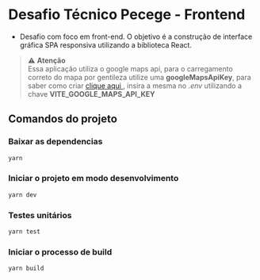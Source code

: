 # Desafio Técnico Pecege - Frontend

- Desafio com foco em front-end. O objetivo é a construção de
  interface gráfica SPA responsiva utilizando a biblioteca React.

> :warning: **Atenção** \
> Essa aplicação utiliza o google maps api, para o carregamento correto do mapa por gentileza utilize uma **googleMapsApiKey**, para saber como criar [ clique aqui ]('https://maplink.global/blog/como-obter-chave-api-google-maps/'), insira a mesma no _.env_ utilizando a chave **VITE_GOOGLE_MAPS_API_KEY**

## Comandos do projeto

### Baixar as dependencias

```sh
yarn
```

### Iniciar o projeto em modo desenvolvimento

```sh
yarn dev
```

### Testes unitários

```sh
yarn test
```

### Iniciar o processo de build

```sh
yarn build
```
